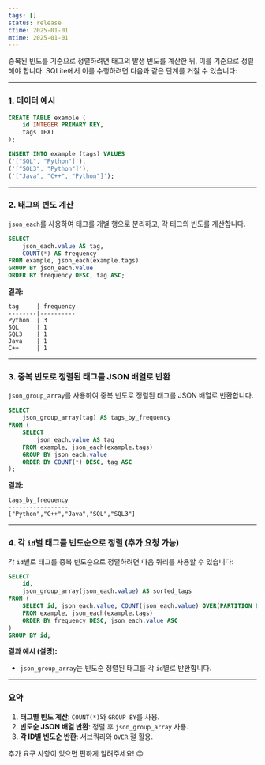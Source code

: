 ```yaml
---
tags: []
status: release
ctime: 2025-01-01
mtime: 2025-01-01
---
```


중복된 빈도를 기준으로 정렬하려면 태그의 발생 빈도를 계산한 뒤, 이를 기준으로 정렬해야 합니다. SQLite에서 이를 수행하려면 다음과 같은 단계를 거칠 수 있습니다:

---

### 1. 데이터 예시

```sql
CREATE TABLE example (
    id INTEGER PRIMARY KEY,
    tags TEXT
);

INSERT INTO example (tags) VALUES
('["SQL", "Python"]'),
('["SQL3", "Python"]'),
('["Java", "C++", "Python"]');
```

---

### 2. 태그의 빈도 계산

`json_each`를 사용하여 태그를 개별 행으로 분리하고, 각 태그의 빈도를 계산합니다.

```sql
SELECT
    json_each.value AS tag,
    COUNT(*) AS frequency
FROM example, json_each(example.tags)
GROUP BY json_each.value
ORDER BY frequency DESC, tag ASC;
```

**결과:**

```
tag     | frequency
--------|----------
Python  | 3
SQL     | 1
SQL3    | 1
Java    | 1
C++     | 1
```

---

### 3. 중복 빈도로 정렬된 태그를 JSON 배열로 반환

`json_group_array`를 사용하여 중복 빈도로 정렬된 태그를 JSON 배열로 반환합니다.

```sql
SELECT
    json_group_array(tag) AS tags_by_frequency
FROM (
    SELECT
        json_each.value AS tag
    FROM example, json_each(example.tags)
    GROUP BY json_each.value
    ORDER BY COUNT(*) DESC, tag ASC
);
```

**결과:**

```
tags_by_frequency
-----------------
["Python","C++","Java","SQL","SQL3"]
```

---

### 4. 각 `id`별 태그를 빈도순으로 정렬 (추가 요청 가능)

각 `id`별로 태그를 중복 빈도순으로 정렬하려면 다음 쿼리를 사용할 수 있습니다:

```sql
SELECT
    id,
    json_group_array(json_each.value) AS sorted_tags
FROM (
    SELECT id, json_each.value, COUNT(json_each.value) OVER(PARTITION BY json_each.value) AS frequency
    FROM example, json_each(example.tags)
    ORDER BY frequency DESC, json_each.value ASC
)
GROUP BY id;
```

**결과 예시 (설명):**

- `json_group_array`는 빈도순 정렬된 태그를 각 `id`별로 반환합니다.

---

### 요약

1. **태그별 빈도 계산**: `COUNT(*)`와 `GROUP BY`를 사용.
2. **빈도순 JSON 배열 반환**: 정렬 후 `json_group_array` 사용.
3. **각 ID별 빈도순 반환**: 서브쿼리와 `OVER` 절 활용.

추가 요구 사항이 있으면 편하게 알려주세요! 😊
